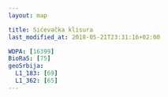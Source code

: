 ```yaml
---
layout: map

title: Sićevačka klisura
last_modified_at: 2018-05-21T23:31:16+02:00

WDPA: [16399]
BioRaS: [75]
geoSrbija:
  L1_183: [69]
  L1_362: [65]
---
```

